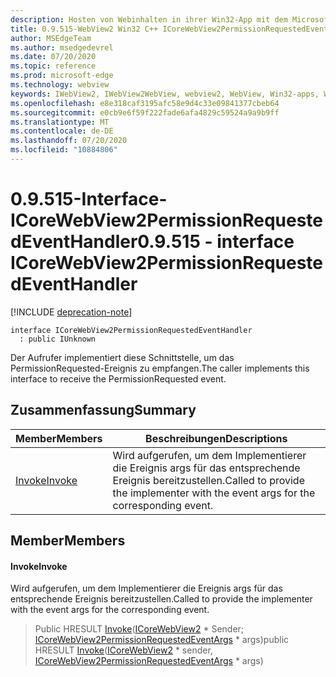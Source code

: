 ```yaml
---
description: Hosten von Webinhalten in ihrer Win32-App mit dem Microsoft Edge WebView2-Steuerelement
title: 0.9.515-WebView2 Win32 C++ ICoreWebView2PermissionRequestedEventHandler
author: MSEdgeTeam
ms.author: msedgedevrel
ms.date: 07/20/2020
ms.topic: reference
ms.prod: microsoft-edge
ms.technology: webview
keywords: IWebView2, IWebView2WebView, webview2, WebView, Win32-apps, Win32, Edge, ICoreWebView2, ICoreWebView2Controller, Browser-Steuerelement, Edge-HTML
ms.openlocfilehash: e8e318caf3195afc58e9d4c33e09841377cbeb64
ms.sourcegitcommit: e0cb9e6f59f222fade6afa4829c59524a9a9b9ff
ms.translationtype: MT
ms.contentlocale: de-DE
ms.lasthandoff: 07/20/2020
ms.locfileid: "10884806"
---
```

# <span data-ttu-id="42d66-104">0.9.515-Interface-ICoreWebView2PermissionRequestedEventHandler</span><span class="sxs-lookup"><span data-stu-id="42d66-104">0.9.515 - interface ICoreWebView2PermissionRequestedEventHandler</span></span> 

[!INCLUDE [deprecation-note](../../includes/deprecation-note.md)]

```
interface ICoreWebView2PermissionRequestedEventHandler
  : public IUnknown
```

<span data-ttu-id="42d66-105">Der Aufrufer implementiert diese Schnittstelle, um das PermissionRequested-Ereignis zu empfangen.</span><span class="sxs-lookup"><span data-stu-id="42d66-105">The caller implements this interface to receive the PermissionRequested event.</span></span>

## <span data-ttu-id="42d66-106">Zusammenfassung</span><span class="sxs-lookup"><span data-stu-id="42d66-106">Summary</span></span>

 <span data-ttu-id="42d66-107">Member</span><span class="sxs-lookup"><span data-stu-id="42d66-107">Members</span></span>                        | <span data-ttu-id="42d66-108">Beschreibungen</span><span class="sxs-lookup"><span data-stu-id="42d66-108">Descriptions</span></span>
--------------------------------|---------------------------------------------
[<span data-ttu-id="42d66-109">Invoke</span><span class="sxs-lookup"><span data-stu-id="42d66-109">Invoke</span></span>](#invoke) | <span data-ttu-id="42d66-110">Wird aufgerufen, um dem Implementierer die Ereignis args für das entsprechende Ereignis bereitzustellen.</span><span class="sxs-lookup"><span data-stu-id="42d66-110">Called to provide the implementer with the event args for the corresponding event.</span></span>

## <span data-ttu-id="42d66-111">Member</span><span class="sxs-lookup"><span data-stu-id="42d66-111">Members</span></span>

#### <span data-ttu-id="42d66-112">Invoke</span><span class="sxs-lookup"><span data-stu-id="42d66-112">Invoke</span></span> 

<span data-ttu-id="42d66-113">Wird aufgerufen, um dem Implementierer die Ereignis args für das entsprechende Ereignis bereitzustellen.</span><span class="sxs-lookup"><span data-stu-id="42d66-113">Called to provide the implementer with the event args for the corresponding event.</span></span>

> <span data-ttu-id="42d66-114">Public HRESULT [Invoke](#invoke)([ICoreWebView2](icorewebview2.md) \* Sender; [ICoreWebView2PermissionRequestedEventArgs](icorewebview2permissionrequestedeventargs.md) \* args)</span><span class="sxs-lookup"><span data-stu-id="42d66-114">public HRESULT [Invoke](#invoke)([ICoreWebView2](icorewebview2.md) \* sender, [ICoreWebView2PermissionRequestedEventArgs](icorewebview2permissionrequestedeventargs.md) \* args)</span></span>

